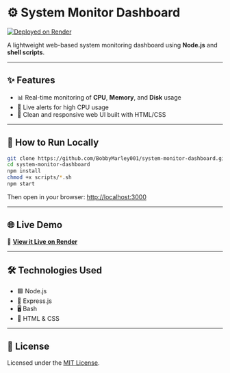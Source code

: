 # ⚙️ System Monitor Dashboard

[![Deployed on Render](https://img.shields.io/badge/Deployed%20on-Render-5f5fff?style=for-the-badge&logo=render)](https://system-monitor-dashboard-ffzl.onrender.com)

A lightweight web-based system monitoring dashboard using **Node.js** and **shell scripts**.

---

## ✨ Features

- 📊 Real-time monitoring of **CPU**, **Memory**, and **Disk** usage  
- 🚨 Live alerts for high CPU usage  
- 🧼 Clean and responsive web UI built with HTML/CSS  

---

## 🚀 How to Run Locally

```bash
git clone https://github.com/BobbyMarley001/system-monitor-dashboard.git
cd system-monitor-dashboard
npm install
chmod +x scripts/*.sh
npm start
```

Then open in your browser: [http://localhost:3000](http://localhost:3000)

---

## 🌐 Live Demo

🔗 **[View it Live on Render](https://system-monitor-dashboard-ffzl.onrender.com)**

---

## 🛠️ Technologies Used

- 🟩 Node.js  
- 🚀 Express.js  
- 🖥️ Bash  
- 🎨 HTML & CSS  

---

## 📄 License

Licensed under the [MIT License](LICENSE).

